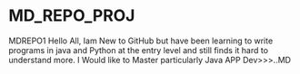# MD_REPO_PROJ
MDREPO1
Hello All, Iam New to GitHub but have been learning to write programs in java and Python at the entry level 
and still finds it hard to understand more. I Would like to Master particularly Java APP Dev>>>..MD
